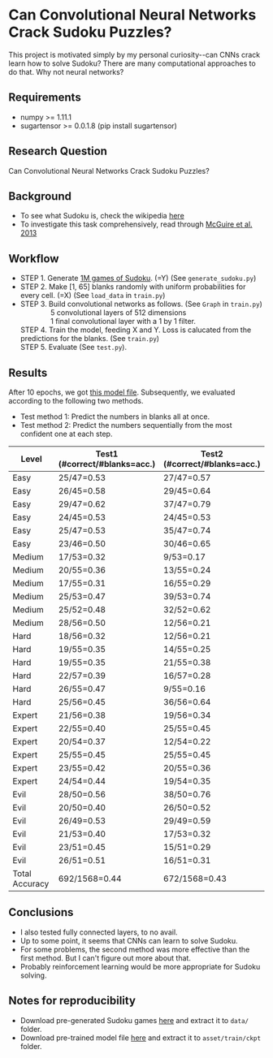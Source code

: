 # Can Convolutional Neural Networks Crack Sudoku Puzzles?

This project is motivated simply by my personal curiosity--can CNNs crack learn how to solve Sudoku? There are many computational approaches to do that. Why not neural networks?

## Requirements
  * numpy >= 1.11.1
  * sugartensor >= 0.0.1.8 (pip install sugartensor)
	
## Research Question
Can Convolutional Neural Networks Crack Sudoku Puzzles?

## Background
* To see what Sudoku is, check the wikipedia [here](https://en.wikipedia.org/wiki/Sudoku)
* To investigate this task comprehensively, read through [McGuire et al. 2013](https://arxiv.org/pdf/1201.0749.pdf)

## Workflow
* STEP 1. Generate [1M games of Sudoku](https://drive.google.com/open?id=0B0ZXk88koS2Ka0lVQWtBTUhWbUU). (=Y) (See `generate_sudoku.py`)<br/>
* STEP 2. Make [1, 65] blanks randomly with uniform probabilities for every cell. (=X) (See `load_data` in `train.py`)<br/>
* STEP 3. Build convolutional networks as follows. (See `Graph` in `train.py`)<br/>
&nbsp;&nbsp;&nbsp;&nbsp;&nbsp;&nbsp;&nbsp;&nbsp;&nbsp;&nbsp;&nbsp;&nbsp;&nbsp;&nbsp;&nbsp;5 convolutional layers of 512 dimensions<br/>
&nbsp;&nbsp;&nbsp;&nbsp;&nbsp;&nbsp;&nbsp;&nbsp;&nbsp;&nbsp;&nbsp;&nbsp;&nbsp;&nbsp;&nbsp;1 final convolutional layer with a 1 by 1 filter.<br/>
STEP 4. Train the model, feeding X and Y. Loss is calucated from the predictions for the blanks. (See `train.py`)<br/>
STEP 5. Evaluate (See `test.py`).

## Results
After 10 epochs, we got [this model file](https://drive.google.com/open?id=0B0ZXk88koS2KR0hETzI4dVdZV0k). Subsequently, we evaluated according to the following two methods.

* Test method 1: Predict the numbers in blanks all at once.
* Test method 2: Predict the numbers sequentially from the most confident one at each step.

 
| Level  |  Test1 <br/>(#correct/#blanks=acc.)| Test2 <br/>(#correct/#blanks=acc.) |
| ---    |---     |---     |
|Easy|25/47=0.53|27/47=0.57|
|Easy|26/45=0.58|29/45=0.64|
|Easy|29/47=0.62|37/47=0.79|
|Easy|24/45=0.53|24/45=0.53|
|Easy|25/47=0.53|35/47=0.74|
|Easy|23/46=0.50|30/46=0.65|
|Medium|17/53=0.32|9/53=0.17|
|Medium|20/55=0.36|13/55=0.24|
|Medium|17/55=0.31|16/55=0.29|
|Medium|25/53=0.47|39/53=0.74|
|Medium|25/52=0.48|32/52=0.62|
|Medium|28/56=0.50|12/56=0.21|
|Hard|18/56=0.32|12/56=0.21|
|Hard|19/55=0.35|14/55=0.25|
|Hard|19/55=0.35|21/55=0.38|
|Hard|22/57=0.39|16/57=0.28|
|Hard|26/55=0.47|9/55=0.16|
|Hard|25/56=0.45|36/56=0.64|
|Expert|21/56=0.38|19/56=0.34|
|Expert|22/55=0.40|25/55=0.45|
|Expert|20/54=0.37|12/54=0.22|
|Expert|25/55=0.45|25/55=0.45|
|Expert|23/55=0.42|20/55=0.36|
|Expert|24/54=0.44|19/54=0.35|
|Evil|28/50=0.56|38/50=0.76|
|Evil|20/50=0.40|26/50=0.52|
|Evil|26/49=0.53|29/49=0.59|
|Evil|21/53=0.40|17/53=0.32|
|Evil|23/51=0.45|15/51=0.29|
|Evil|26/51=0.51|16/51=0.31|
Total Accuracy| 692/1568=0.44|672/1568=0.43|

## Conclusions
* I also tested fully connected layers, to no avail.
* Up to some point, it seems that CNNs can learn to solve Sudoku.
* For some problems, the second method was more effective than the first method. But I can't figure out more about that.
* Probably reinforcement learning would be more appropriate for Sudoku solving.

## Notes for reproducibility
* Download pre-generated Sudoku games [here](https://drive.google.com/open?id=0B0ZXk88koS2Ka0lVQWtBTUhWbUU) and extract it to `data/` folder.
* Download pre-trained model file [here](https://drive.google.com/open?id=0B0ZXk88koS2KR0hETzI4dVdZV0k) and extract it to `asset/train/ckpt` folder.
	






